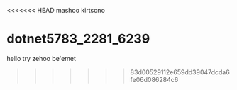 <<<<<<< HEAD
mashoo kirtsono
# dotnet5783_2281_6239
hello try
zehoo be'emet
>>>>>>> 83d00529112e659dd39047dcda6fe06d086284c6
